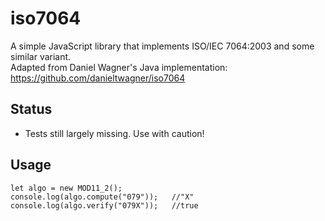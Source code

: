 # iso7064
A simple JavaScript library that implements ISO/IEC 7064:2003 and some similar variant.  
Adapted from Daniel Wagner's Java implementation: https://github.com/danieltwagner/iso7064

## Status
* Tests still largely missing. Use with caution!

## Usage
```
let algo = new MOD11_2();
console.log(algo.compute("079"));   //"X"
console.log(algo.verify("079X"));   //true
```
